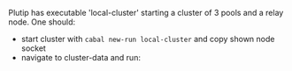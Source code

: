 Plutip has executable 'local-cluster' starting a cluster of 3 pools and a relay node.
One should:
 - start cluster with `cabal new-run local-cluster` and copy shown node socket
 - navigate to cluster-data and run:
 ```
 
 ```